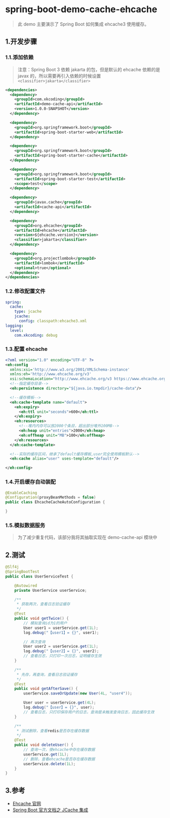 # spring-boot-demo-cache-ehcache

> 此 demo 主要演示了 Spring Boot 如何集成 ehcache3 使用缓存。

## 1.开发步骤

### 1.1.添加依赖

> 注意：Spring Boot 3 依赖 jakarta 的包，但是默认的 ehcache 依赖的是 javax 的，所以需要再引入依赖的时候设置 `<classifier>jakarta</classifier>`

```xml
<dependencies>
  <dependency>
    <groupId>com.xkcoding</groupId>
    <artifactId>demo-cache-api</artifactId>
    <version>1.0.0-SNAPSHOT</version>
  </dependency>

  <dependency>
    <groupId>org.springframework.boot</groupId>
    <artifactId>spring-boot-starter-web</artifactId>
  </dependency>

  <dependency>
    <groupId>org.springframework.boot</groupId>
    <artifactId>spring-boot-starter-cache</artifactId>
  </dependency>

  <dependency>
    <groupId>org.springframework.boot</groupId>
    <artifactId>spring-boot-starter-test</artifactId>
    <scope>test</scope>
  </dependency>

  <dependency>
    <groupId>javax.cache</groupId>
    <artifactId>cache-api</artifactId>
  </dependency>

  <dependency>
    <groupId>org.ehcache</groupId>
    <artifactId>ehcache</artifactId>
    <version>${ehcache.version}</version>
    <classifier>jakarta</classifier>
  </dependency>

  <dependency>
    <groupId>org.projectlombok</groupId>
    <artifactId>lombok</artifactId>
    <optional>true</optional>
  </dependency>
</dependencies>
```

### 1.2.修改配置文件

```yaml
spring:
  cache:
    type: jcache
    jcache:
      config: classpath:ehcache3.xml
logging:
  level:
    com.xkcoding: debug
```

### 1.3.配置 ehcache

```xml
<?xml version="1.0" encoding="UTF-8" ?>
<eh:config
  xmlns:xsi='http://www.w3.org/2001/XMLSchema-instance'
  xmlns:eh='http://www.ehcache.org/v3'
  xsi:schemaLocation="http://www.ehcache.org/v3 https://www.ehcache.org/schema/ehcache-core-3.3.xsd">
  <!--指定缓存目录-->
  <eh:persistence directory="${java.io.tmpdir}/cache-data"/>

  <!--缓存模板-->
  <eh:cache-template name="default">
    <eh:expiry>
      <eh:ttl unit="seconds">600</eh:ttl>
    </eh:expiry>
    <eh:resources>
      <!--堆内内存可以放2000个条目，超出部分堆外100MB-->
      <eh:heap unit="entries">2000</eh:heap>
      <eh:offheap unit="MB">100</eh:offheap>
    </eh:resources>
  </eh:cache-template>

  <!--实际的缓存区间，继承了default缓存模板,user完全使用模板默认-->
  <eh:cache alias="user" uses-template="default"/>

</eh:config>
```

### 1.4.开启缓存自动装配

```java
@EnableCaching
@Configuration(proxyBeanMethods = false)
public class EhcacheCacheAutoConfiguration {

}
```

### 1.5.模拟数据服务

> 为了减少重复代码，该部分我将其抽取实现在 demo-cache-api 模块中

## 2.测试

```java
@Slf4j
@SpringBootTest
public class UserServiceTest {

    @Autowired
    private UserService userService;

    /**
     * 获取两次，查看日志验证缓存
     */
    @Test
    public void getTwice() {
        // 模拟查询id为1的用户
        User user1 = userService.get(1L);
        log.debug("【user1】= {}", user1);

        // 再次查询
        User user2 = userService.get(1L);
        log.debug("【user2】= {}", user2);
        // 查看日志，只打印一次日志，证明缓存生效
    }

    /**
     * 先存，再查询，查看日志验证缓存
     */
    @Test
    public void getAfterSave() {
        userService.saveOrUpdate(new User(4L, "user4"));

        User user = userService.get(4L);
        log.debug("【user】= {}", user);
        // 查看日志，只打印保存用户的日志，查询是未触发查询日志，因此缓存生效
    }

    /**
     * 测试删除，查看redis是否存在缓存数据
     */
    @Test
    public void deleteUser() {
        // 查询一次，使ehcache中存在缓存数据
        userService.get(1L);
        // 删除，查看ehcache是否存在缓存数据
        userService.delete(1L);
    }
}
```

## 3.参考

- [Ehcache 官网](http://www.ehcache.org/documentation/)
- [Spring Boot 官方文档之 JCache 集成](https://docs.spring.io/spring-boot/docs/3.0.0-M4/reference/htmlsingle/#io.caching.provider.jcache)

